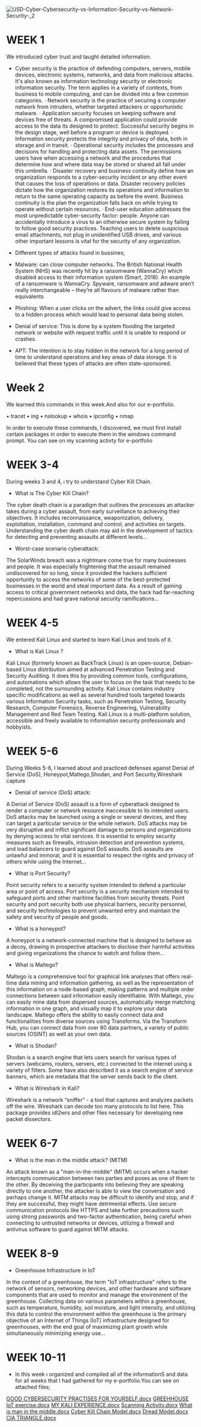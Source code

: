 ![USD-Cyber-Cybersecurity-vs-Information-Security-vs-Network-Security-_2](https://user-images.githubusercontent.com/116110081/211615687-99cb132d-4a4d-4d56-b10b-6788ca6bc839.jpeg)



# WEEK 1
We introduced cyber trust and taught detailed information.
* Cyber security is the practice of defending computers, servers, mobile devices, electronic systems, networks, and data from malicious attacks. It's also known as information technology security or electronic information security. The term applies in a variety of contexts, from business to mobile computing, and can be divided into a few common categories.
·         Network security is the practice of securing a computer network from intruders, whether targeted attackers or opportunistic malware.
·         Application security focuses on keeping software and devices free of threats. A compromised application could provide access to the data its designed to protect. Successful security begins in the design stage, well before a program or device is deployed.
·         Information security protects the integrity and privacy of data, both in storage and in transit.
·         Operational security includes the processes and decisions for handling and protecting data assets. The permissions users have when accessing a network and the procedures that determine how and where data may be stored or shared all fall under this umbrella.
·         Disaster recovery and business continuity define how an organization responds to a cyber-security incident or any other event that causes the loss of operations or data. Disaster recovery policies dictate how the organization restores its operations and information to return to the same operating capacity as before the event. Business continuity is the plan the organization falls back on while trying to operate without certain resources.
·         End-user education addresses the most unpredictable cyber-security factor: people. Anyone can accidentally introduce a virus to an otherwise secure system by failing to follow good security practices. Teaching users to delete suspicious email attachments, not plug in unidentified USB drives, and various other important lessons is vital for the security of any organization.

* Different types of attacks found in bussines;


* Malware: can close computer networks. The British National Health System (NHS) was recently hit by a ransomware (WannaCry) which disabled access to their information system (Smart, 2018). An example of a ransomware is WannaCry. Spyware, ransomware and adware aren’t really interchangeable – they’re all flavours of malware rather than equivalents
 
* Phishing: When a user clicks on the advert, the links could give access to a hidden process which would lead to personal data being stolen.

 * Denial of service: This is done by a system flooding the targeted network or website with request traffic until it is unable to respond or crashes.
  
* APT: The intention is to stay hidden in the network for a long period of time to understand operations and key areas of data storage. It is believed that these types of attacks are often state-sponsored.


# Week 2
We learned this commands in this week.And also for our e-portfolio.

•	tracet
•	ing
•	nslookup
•	whois
•	ipconfig
•	nmap


In order to execute these commands, I discovered, we must first install certain packages in order to execute them in the windows command prompt. You can see on my scanning activty for e-portfolio

# WEEK 3-4
During weeks 3 and 4, ı try to understand Cyber Kill Chain.

* What is The Cyber Kill Chain?

The cyber death chain is a paradigm that outlines the processes an attacker takes during a cyber assault, from early surveillance to achieving their objectives. It includes reconnaissance, weaponization, delivery, exploitation, installation, command and control, and activities on targets. Understanding the cyber death chain may aid in the development of tactics for detecting and preventing assaults at different levels...

* Worst-case scenario cyberattack:

The SolarWinds breach was a nightmare come true for many businesses and people. It was especially frightening that the assault remained undiscovered for so long, since it provided the hackers sufficient opportunity to access the networks of some of the best-protected businesses in the world and steal important data. As a result of gaining access to critical government networks and data, the hack had far-reaching repercussions and had grave national security ramifications...

# WEEK 4-5
We entered Kali Linux and started to learn Kali Linux and tools of it.

* What is Kali Linux ?

Kali Linux (formerly known as BackTrack Linux) is an open-source, Debian-based Linux distribution aimed at advanced Penetration Testing and Security Auditing. It does this by providing common tools, configurations, and automations which allows the user to focus on the task that needs to be completed, not the surrounding activity.
Kali Linux contains industry specific modifications as well as several hundred tools targeted towards various Information Security tasks, such as Penetration Testing, Security Research, Computer Forensics, Reverse Engineering, Vulnerability Management and Red Team Testing.
Kali Linux is a multi-platform solution, accessible and freely available to information security professionals and hobbyists.



# WEEK  5-6

During Weeks 5-6, I learned about and practiced defenses against Denial of Service (DoS), Honeypot,Maltego,Shodan, and Port Security,Wıreshark capture


* Denial of service (DoS) attack:

A Denial of Service (DoS) assault is a form of cyberattack designed to render a computer or network resource inaccessible to its intended users.
DoS attacks may be launched using a single or several devices, and they can target a particular service or the whole network.
DoS attacks may be very disruptive and inflict significant damage to persons and organizations by denying access to vital services.
It is essential to employ security measures such as firewalls, intrusion detection and prevention systems, and load balancers to guard against DoS assaults.
DoS assaults are unlawful and immoral, and it is essential to respect the rights and privacy of others while using the Internet...



* What is Port Security?

Point security refers to a security system intended to defend a particular area or point of access.
Port security is a security mechanism intended to safeguard ports and other maritime facilities from security threats.
Point security and port security both use physical barriers, security personnel, and security technologies to prevent unwanted entry and maintain the safety and security of people and goods.



* What is a honeypot?

A honeypot is a network-connected machine that is designed to behave as a decoy, drawing in prospective attackers to disclose their harmful activities and giving organizations the chance to watch and follow them...



* What is Maltego?

Maltego is a comprehensive tool for graphical link analyses that offers real-time data mining and information gathering, as well as the representation of this information on a node-based graph, making patterns and multiple order connections between said information easily identifiable.
With Maltego, you can easily mine data from dispersed sources, automatically merge matching information in one graph, and visually map it to explore your data landscape.
Maltego offers the ability to easily connect data and functionalities from diverse sources using Transforms. Via the Transform Hub, you can connect data from over 80 data partners, a variety of public sources (OSINT) as well as your own data.



* What is Shodan?


Shodan is a search engine that lets users search for various types of servers (webcams, routers, servers, etc.) connected to the internet using a variety of filters. Some have also described it as a search engine of service banners, which are metadata that the server sends back to the client.



* What is Wireshark in Kali?

Wireshark is a network “sniffer” - a tool that captures and analyzes packets off the wire. Wireshark can decode too many protocols to list here. This package provides idl2wrs and other files necessary for developing new packet dissectors.

# WEEK 6-7
* What is the man in the middle attack? (MITM)

An attack known as a "man-in-the-middle" (MITM) occurs when a hacker intercepts communication between two parties and poses as one of them to the other. By deceiving the participants into believing they are speaking directly to one another, the attacker is able to view the conversation and perhaps change it. MITM attacks may be difficult to identify and stop, and if they are successful, they might have detrimental effects. Use secure communication protocols like HTTPS and take further precautions such using strong passwords and two-factor authentication, being careful when connecting to untrusted networks or devices, utilizing a firewall and antivirus software to guard against MITM attacks.

# WEEK 8-9
* Greenhouse Infrastructure in IoT

In the context of a greenhouse, the term "IoT infrastructure" refers to the network of sensors, networking devices, and other hardware and software components that are used to monitor and manage the environment of the greenhouse. Collecting data on various parameters within a greenhouse, such as temperature, humidity, soil moisture, and light intensity, and utilizing this data to control the environment within the greenhouse is the primary objective of an Internet of Things (IoT) infrastructure designed for greenhouses, with the end goal of maximizing plant growth while simultaneously minimizing energy use...

# WEEK 10-11

* In this week ı organized and compiled all of the informationS and data for all weeks that I had gathered for my e-portfolio.You can see on attached files;


[GOOD CYBERSECURITY PRACTISES FOR YOURSELF.docx](https://github.com/Srocers/Srocers/files/10384993/GOOD.CYBERSECURITY.PRACTISES.FOR.YOURSELF.docx)
[GREEHHOUSE IoT exercise.docx](https://github.com/Srocers/Srocers/files/10384994/GREEHHOUSE.IoT.exercise.docx)
[MY KALI EXPERIENCE.docx](https://github.com/Srocers/Srocers/files/10384995/MY.KALI.EXPERIENCE.docx)
[Scanning Activity.docx](https://github.com/Srocers/Srocers/files/10384998/Scanning.Activity.docx)
[What is man in the middle.docx](https://github.com/Srocers/Srocers/files/10384999/What.is.man.in.the.middle.docx)
[Cyber Kill Chain Model.docx](https://github.com/Srocers/Srocers/files/10385000/Cyber.Kill.Chain.Model.docx)
[Dread Model.docx](https://github.com/Srocers/Srocers/files/10385001/Dread.Model.docx)
[CIA TRIANGLE.docx](https://github.com/Srocers/Srocers/files/10385016/CIA.TRIANGLE.docx)
